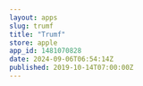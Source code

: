 ```yaml
---
layout: apps
slug: trumf
title: "Trumf"
store: apple
app_id: 1481070828
date: 2024-09-06T06:54:14Z
published: 2019-10-14T07:00:00Z
---
```

